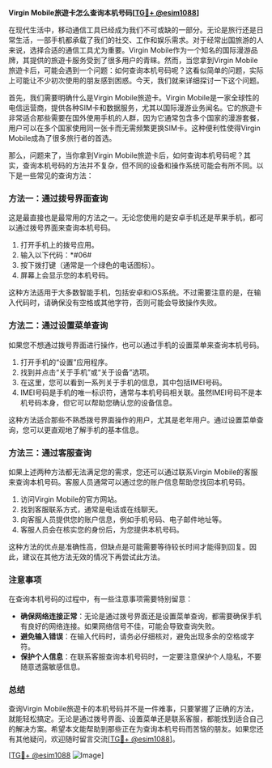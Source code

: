 **Virgin Mobile旅遊卡怎么查询本机号码[[TG💪+ @esim1088](https://t.me/s/esim1088)]**

在现代生活中，移动通信工具已经成为我们不可或缺的一部分。无论是旅行还是日常生活，一部手机都承载了我们的社交、工作和娱乐需求。对于经常出国旅游的人来说，选择合适的通信工具尤为重要。Virgin Mobile作为一个知名的国际漫游品牌，其提供的旅遊卡服务受到了很多用户的青睐。然而，当您拿到Virgin Mobile旅遊卡后，可能会遇到一个问题：如何查询本机号码呢？这看似简单的问题，实际上可能让不少初次使用的朋友感到困惑。今天，我们就来详细探讨一下这个问题。

首先，我们需要明确什么是Virgin Mobile旅遊卡。Virgin Mobile是一家全球性的电信运营商，提供各种SIM卡和数据服务，尤其以国际漫游业务闻名。它的旅遊卡非常适合那些需要在国外使用手机的人群，因为它通常包含多个国家的漫游套餐，用户可以在多个国家使用同一张卡而无需频繁更换SIM卡。这种便利性使得Virgin Mobile成為了很多旅行者的首选。

那么，问题来了，当你拿到Virgin Mobile旅遊卡后，如何查询本机号码呢？其实，查询本机号码的方法并不复杂，但不同的设备和操作系统可能会有所不同。以下是一些常见的查询方法：

### 方法一：通过拨号界面查询

这是最直接也是最常用的方法之一。无论您使用的是安卓手机还是苹果手机，都可以通过拨号界面来查询本机号码。

1. 打开手机上的拨号应用。
2. 输入以下代码：*#06#
3. 按下拨打键（通常是一个绿色的电话图标）。
4. 屏幕上会显示您的本机号码。

这种方法适用于大多数智能手机，包括安卓和iOS系统。不过需要注意的是，在输入代码时，请确保没有空格或其他字符，否则可能会导致操作失败。

### 方法二：通过设置菜单查询

如果您不想通过拨号界面进行操作，也可以通过手机的设置菜单来查询本机号码。

1. 打开手机的“设置”应用程序。
2. 找到并点击“关于手机”或“关于设备”选项。
3. 在这里，您可以看到一系列关于手机的信息，其中包括IMEI号码。
4. IMEI号码是手机的唯一标识符，通常与本机号码相关联。虽然IMEI号码不是本机号码本身，但它可以帮助您确认您的设备信息。

这种方法适合那些不熟悉拨号界面操作的用户，尤其是老年用户。通过设置菜单查询，您可以更直观地了解手机的基本信息。

### 方法三：通过客服查询

如果上述两种方法都无法满足您的需求，您还可以通过联系Virgin Mobile的客服来查询本机号码。客服人员通常可以通过您的账户信息帮助您找回本机号码。

1. 访问Virgin Mobile的官方网站。
2. 找到客服联系方式，通常是电话或在线聊天。
3. 向客服人员提供您的账户信息，例如手机号码、电子邮件地址等。
4. 客服人员会在核实您的身份后，为您提供本机号码。

这种方法的优点是准确性高，但缺点是可能需要等待较长时间才能得到回复。因此，建议在其他方法无效的情况下再尝试此方法。

### 注意事项

在查询本机号码的过程中，有一些注意事项需要特别留意：

- **确保网络连接正常**：无论是通过拨号界面还是设置菜单查询，都需要确保手机有良好的网络连接。如果网络信号不佳，可能会导致查询失败。
- **避免输入错误**：在输入代码时，请务必仔细核对，避免出现多余的空格或字符。
- **保护个人信息**：在联系客服查询本机号码时，一定要注意保护个人隐私，不要随意透露敏感信息。

### 总结

查询Virgin Mobile旅遊卡的本机号码并不是一件难事，只要掌握了正确的方法，就能轻松搞定。无论是通过拨号界面、设置菜单还是联系客服，都能找到适合自己的解决方案。希望本文能帮助到那些正在为查询本机号码而苦恼的朋友。如果您还有其他疑问，欢迎随时留言交流[[TG💪+ @esim1088](https://t.me/s/esim1088)]。

[[TG💪+ @esim1088](https://t.me/s/esim1088) ![Image](https://i.postimg.cc/4NQfJmqS/Snipaste-2025-05-13-00-14-12.png)]